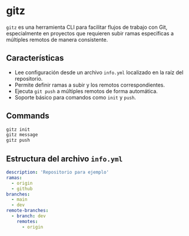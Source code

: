 # gitz

`gitz` es una herramienta CLI para facilitar flujos de trabajo con Git,
especialmente en proyectos que requieren subir ramas específicas a múltiples
remotos de manera consistente.

## Características

- Lee configuración desde un archivo `info.yml` localizado en la raíz del repositorio.
- Permite definir ramas a subir y los remotos correspondientes.
- Ejecuta `git push` a múltiples remotos de forma automática.
- Soporte básico para comandos como `init` y `push`.

## Commands

```bash
gitz init
gitz message
gitz push
```

## Estructura del archivo `info.yml`

```yaml
description: 'Repositorio para ejemplo'
ramas:
  - origin
  - github
branches:
  - main
  - dev
remote-branches:
  - branch: dev
    remotes:
      - origin
